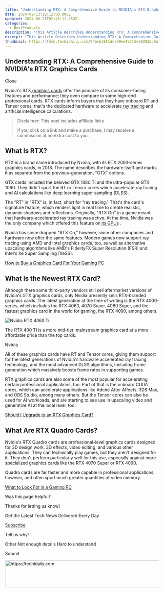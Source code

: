```yaml
---
title: "Understanding RTX: A Comprehensive Guide to NVIDIA's RTX Graphics Cards"
date: 2024-09-13T19:12:00.805Z
updated: 2024-09-21T02:45:11.853Z
categories:
  - BestProducts
description: "This Article Describes Understanding RTX: A Comprehensive Guide to NVIDIA's RTX Graphics Cards"
excerpt: "This Article Describes Understanding RTX: A Comprehensive Guide to NVIDIA's RTX Graphics Cards"
thumbnail: https://thmb.techidaily.com/64bcba811dca59ee452fde50283dc6af9516c46b5a87dc01f6fa89f4e4093f9a.jpg
---
```


## Understanding RTX: A Comprehensive Guide to NVIDIA's RTX Graphics Cards

Close 

 Nvidia's RTX[ graphics cards](https://www.lifewire.com/what-is-a-video-card-2618161) offer the pinnacle of its consumer-facing features and performance; they even compare to some high-end professional cards. RTX cards inform buyers that they have onboard RT and Tensor cores; that's the dedicated hardware to accelerate[ ray tracing](https://www.lifewire.com/what-is-ray-tracing-5097484) and artificial intelligence calculations.

>  Disclaimer: This post includes affiliate links
>
>  If you click on a link and make a purchase, I may receive a commission at no extra cost to you.
>

## What Is RTX?

 RTX is a brand name introduced by Nvidia, with its RTX 2000-series graphics cards, in 2018\. The name describes the hardware itself and marks it as separate from the previous-generation, "GTX" options.

 GTX cards included the beloved GTX 1080 Ti and the ultra-popular GTX 1060\. They didn't sport the RT or Tensor cores which accelerate ray tracing and AI calculations like deep learning super sampling (DLSS).

 The "RT" in "RTX" is, in fact, short for "ray tracing." That's the card's signature feature, which renders light in real time to create realistic, dynamic shadows and reflections. Originally, "RTX On" in a game meant that hardware-accelerated ray tracing was active. At the time, Nvidia was the only company which offered this feature on[ its GPUs](https://www.lifewire.com/what-is-a-gpu-5226033) .

 Nvidia has since dropped "RTX On," however, since other companies and hardware now offer the same features. Modern games now support ray tracing using AMD and Intel graphics cards, too, as well as alternative upscaling algorithms like AMD's FidelityFX Super Resolution (FSR) and Intel's Xe Super Sampling (XeSS).  

[  How to Buy a Graphics Card For Your Gaming PC ](https://www.lifewire.com/things-to-consider-before-buying-graphics-card-5225912) 

##  What Is the Newest RTX Card?

 Although there some third-party vendors still sell aftermarket versions of Nvidia's GTX graphics cards, only Nvidia presently sells RTX-branded graphics cards. The latest generation at the time of writing is the RTX 4000-series, which includes the RTX 4060, 4070 Super, 4080 Super, and the fastest graphics card in the world for gaming, the RTX 4090, among others.

![Nvidia RTX 4060 Ti](https://www.lifewire.com/thmb/f_w9H_iH7cmVmkOpj_QlwotKpl0=/1500x0/filters:no_upscale():max_bytes(150000):strip_icc():format(webp)/4060ti-97b597332b72483db1f0165c4a4f449b.jpg) 

 The RTX 400 Ti is a more mid-tier, mainstream graphics card at a more affordable price than the top cards. 

Nvidia

 All of these graphics cards have RT and Tensor cores, giving them support for the latest generations of Nvidia's hardware accelerated ray tracing technology, and the most advanced DLSS algorithms, including frame generation which massively boosts frame rates in supporting games.

 RTX graphics cards are also some of the most popular for accelerating certain professional applications, too. Part of that is the onboard CUDA cores, which can accelerate applications like Adobe After Affects, 3DS Max, and OBS Studio, among many others. But the Tensor cores can also be used for AI workloads, and are starting to see use in upscaling video and generative AI at the local level, too.

[  Should I Upgrade to an RTX Graphics Card? ](https://www.lifewire.com/upgrade-to-rtx-graphics-card-8642868) 

##  What Are RTX Quadro Cards?

 Nvidia's RTX Quadro cards are professional-level graphics cards designed for 3D design work, 3D effects, video editing, and various other applications. They can technically play games, but they aren't designed for it. They don't perform particularly well for this use, especially against more specialized graphics cards like the RTX 4070 Super or RTX 4090.

 Quadro cards are far faster and more capable in professional applications, however, and often sport much greater quantities of video memory.

[ What to Look For in a Gaming PC ](https://www.lifewire.com/what-to-consider-before-buying-a-gaming-pc-5221042) 

Was this page helpful?

Thanks for letting us know!

 Get the Latest Tech News Delivered Every Day

[ Subscribe ](https://www.lifewire.com/#) 

Tell us why!

 Other  Not enough details  Hard to understand 

 Submit 

<ins class="adsbygoogle"
     style="display:block"
     data-ad-format="autorelaxed"
     data-ad-client="ca-pub-7571918770474297"
     data-ad-slot="1223367746"></ins>

<ins class="adsbygoogle"
     style="display:block"
     data-ad-client="ca-pub-7571918770474297"
     data-ad-slot="8358498916"
     data-ad-format="auto"
     data-full-width-responsive="true"></ins>



<!-- affiliate ads begin -->
<a href="https://unicoeye.pxf.io/c/5597632/2134246/18498" target="_top" id="2134246">
  <img src="//a.impactradius-go.com/display-ad/18498-2134246" border="0" alt="https://techidaily.com" width="728" height="90"/>
</a>
<img height="0" width="0" src="https://unicoeye.pxf.io/i/5597632/2134246/18498" style="position:absolute;visibility:hidden;" border="0" />
<!-- affiliate ads end -->

